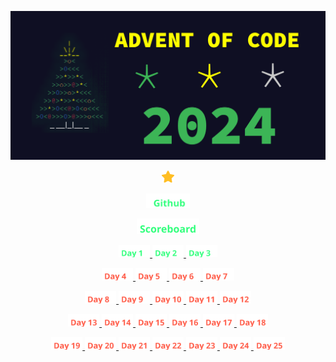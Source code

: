 <p align='center'>
  <a href='https://adventofcode.com' target='_blank'>
    <img src='assets/advent-of-code-2023.png' width='600px'/>
  </a>
</p>

<p align='center' style='color:yellow;'>
  <img width='20px' height='auto' src='assets/badges/star.svg'/>
</p>

<p align='center'>
  <a href='https://github.com/ptbarnum4/advent-of-code-2023' target='_blank'>
    <img width='70px' height='auto' src='assets/badges/github.svg'/>
  </a>
</p>

<p align='center'>
  <a href='https://adventofcode.com/2023/leaderboard/private/view/808675' target='_blank'>
    <img width='100px' height='auto' src='assets/badges/scoreboard.svg'/>
  </a>
</p>

<p align='center'>
  <a href='day01/README.md'>
    <img width='50px' height='auto' src='assets/badges/complete/day1.svg'/>
  </a>
  <a href='day02/README.md'>
    <img width='50px' height='auto' src='assets/badges/complete/day2.svg'/>
  </a>
  <a href='day03/README.md'>
    <img width='50px' height='auto' src='assets/badges/complete/day3.svg'/>
  </a>
</p>

<p align='center'>
  <a href='day04/README.md'>
    <img width='50px' height='auto' src='assets/badges/incomplete/day4.svg'/>
  </a>
  <a href='day05/README.md'>
    <img width='50px' height='auto' src='assets/badges/incomplete/day5.svg'/>
  </a>
  <a href='day06/README.md'>
    <img width='50px' height='auto' src='assets/badges/incomplete/day6.svg'/>
  </a>
  <a href='day07/README.md'>
    <img width='50px' height='auto' src='assets/badges/incomplete/day7.svg'/>
  </a>
</p>

<p align='center'>
  <a href='day08/README.md'>
    <img width='50px' height='auto' src='assets/badges/incomplete/day8.svg'/>
  </a>
  <a href='day09/README.md'>
    <img width='50px' height='auto' src='assets/badges/incomplete/day9.svg'/>
  </a>
  <a href='day10/README.md'>
    <img width='50px' height='auto' src='assets/badges/incomplete/day10.svg'/>
  </a>
  <a href='day11/README.md'>
    <img width='50px' height='auto' src='assets/badges/incomplete/day11.svg'/>
  </a>
  <a href='day12/README.md'>
    <img width='50px' height='auto' src='assets/badges/incomplete/day12.svg'/>
  </a>
</p>

<p align='center'>
  <a href='day13/README.md'>
    <img width='50px' height='auto' src='assets/badges/incomplete/day13.svg'/>
  </a>
  <a href='day14/README.md'>
    <img width='50px' height='auto' src='assets/badges/incomplete/day14.svg'/>
  </a>
  <a href='day15/README.md'>
    <img width='50px' height='auto' src='assets/badges/incomplete/day15.svg'/>
  </a>
  <a href='day16/README.md'>
    <img width='50px' height='auto' src='assets/badges/incomplete/day16.svg'/>
  </a>
  <a href='day17/README.md'>
    <img width='50px' height='auto' src='assets/badges/incomplete/day17.svg'/>
  </a>
  <a href='day18/README.md'>
    <img width='50px' height='auto' src='assets/badges/incomplete/day18.svg'/>
  </a>
</p>

<p align='center'>
  <a href='day19/README.md'>
    <img width='50px' height='auto' src='assets/badges/incomplete/day19.svg'/>
  </a>
  <a href='day20/README.md'>
    <img width='50px' height='auto' src='assets/badges/incomplete/day20.svg'/>
  </a>
  <a href='day21/README.md'>
    <img width='50px' height='auto' src='assets/badges/incomplete/day21.svg'/>
  </a>
  <a href='day22/README.md'>
    <img width='50px' height='auto' src='assets/badges/incomplete/day22.svg'/>
  </a>
  <a href='day23/README.md'>
    <img width='50px' height='auto' src='assets/badges/incomplete/day23.svg'/>
  </a>
  <a href='day24/README.md'>
    <img width='50px' height='auto' src='assets/badges/incomplete/day24.svg'/>
  </a>
  <a href='day25/README.md'>
    <img width='50px' height='auto' src='assets/badges/incomplete/day25.svg'/>
  </a>
</p>
